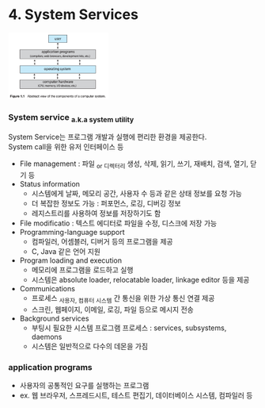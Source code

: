# 4. System Services

<img src="img.png"  width="40%"/>

### System service <sub>a.k.a system utility</sub>

System Service는 프로그램 개발과 실행에 편리한 환경을 제공한다.  
System call을 위한 유저 인터페이스 등

- File management : 파일 <sub>or 디렉터리</sub> 생성, 삭제, 읽기, 쓰기, 재배치, 검색, 열기, 닫기 등
- Status information
    - 시스템에게 날짜, 메모리 공간, 사용자 수 등과 같은 상태 정보를 요청 가능
    - 더 복잡한 정보도 가능 : 퍼포먼스, 로깅, 디버깅 정보
    - 레지스트리를 사용하여 정보를 저장하기도 함
- File modificatio : 텍스트 에디터로 파일을 수정, 디스크에 저장 가능
- Programming-language support
    - 컴파일러, 어셈블러, 디버거 등의 프로그램을 제공
    - C, Java 같은 언어 지원
- Program loading and execution
    - 메모리에 프로그램을 로드하고 실행
    - 시스템은 absolute loader, relocatable loader, linkage editor 등을 제공
- Communications
    - 프로세스 <sub>사용자, 컴퓨터 시스템</sub> 간 통신을 위한 가상 통신 연결 제공
    - 스크린, 웹페이지, 이메일, 로깅, 파일 등으로 메시지 전송
- Background services
    - 부팅시 필요한 시스템 프로그램 프로세스 : services, subsystems, daemons
    - 시스템은 일반적으로 다수의 데몬을 가짐

### application programs

- 사용자의 공통적인 요구를 실행하는 프로그램
- ex. 웹 브라우저, 스프레드시트, 테스트 편집기, 데이터베이스 시스템, 컴파일러 등


